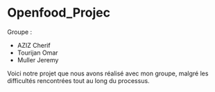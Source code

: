 # Openfood_Projec

Groupe  :
- AZIZ Cherif
- Tourijan Omar
- Muller Jeremy 


Voici notre projet que nous avons réalisé avec mon groupe, malgré les difficultés rencontrées tout au long du processus.

